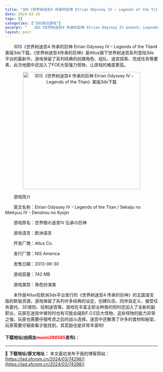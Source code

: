 ```yaml
---
title: "3DS《世界树迷宫4 传承的巨神 Etrian Odyssey IV – Legends of the Titan》美版3ds下载"
date: 2024-03-29
tags: []
categories: ["3DS英日游戏"]
excerpt: "　　3DS《世界树迷宫4 传承的巨神 Etrian Odyssey IV &ndash; Legends of the Titan》美版3ds下载。《世界树迷宫4传承的巨神》是Atlus旗下世界树迷宫系列登陆3ds平台的最新作，游戏保留了系列经典的创建角色、组队、迷宫探索、完成任务等要素，此次地图中&hellip;"
layout: post
---
```


 <p>　　3DS《世界树迷宫4 传承的巨神 Etrian Odyssey IV &ndash; Legends of the Titan》美版3ds下载。《世界树迷宫4传承的巨神》是Atlus旗下世界树迷宫系列登陆3ds平台的最新作，游戏保留了系列经典的创建角色、组队、迷宫探索、完成任务等要素，此次地图中还加入了FOE大型强力怪物，让游戏的难度更高。</p> <p align="center"><img align="" border="0" src="https://lad.sfcrom.cn/wp-content/uploads/2024/03/20240329_66062473f0a1c.png" width="386" alt="3DS《世界树迷宫4 传承的巨神 Etrian Odyssey IV – Legends of the Titan》美版3ds下载" /></p> <p>　　游戏简介</p> <p>　　英文名称：Etrian Odyssey IV - Legends of the Titan / Sekaiju no Meikyuu IV - Denshou no Kyojin</p> <p>　　游戏原名：世界樹の迷宮IV 伝承の巨神</p> <p>　　游戏语言：欧洲语言</p> <p>　　开发厂商：Atlus Co.</p> <p>　　发行厂商：NIS America</p> <p>　　发售日期：2013-08-30</p> <p>　　游戏容量：742 MB</p> <p>　　游戏类型：角色扮演类</p> <p>　　本作是Atlus在欧洲3ds平台发行的《世界树迷宫4 传承的巨神》的五国语言版的欧版资源，游戏保留了系列许多经典的设定，创建队伍、同伴自定义、接受任务委托、3D冒险、绘制迷宫等。游戏在丰富主职业种类的同时还加入了全新的副职业，玩家在迷宫中冒险时也有可能会碰到F.O.E巨大怪物，这些怪物的能力非常之强，玩家也需要仔细考虑之后的战斗选择。迷宫中还散落了许多的食材和秘室，玩家需要仔细查看才能找到，其奖励也是非常丰富哟!</p> <p><h4>下载地址(由网友<font color="red">moxin286565</font>发布)：</h4></p> 

---
📖 **下载地址/原文地址：** 本文最初发布于我的博客网站：[https://lad.sfcrom.cn/2024/03/74298/](https://lad.sfcrom.cn/2024/03/74298/)

